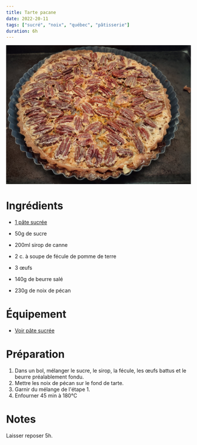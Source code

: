 ```yaml
---
title: Tarte pacane
date: 2022-20-11
tags: ["sucré", "noix", "québec", "pâtisserie"]
duration: 6h
---
```


![Tarte pacane](/desserts/tartes/pacane.jpg)

# Ingrédients

+ [1 pâte sucrée](/desserts/pates/pate-sucree)

+ 50g de sucre
+ 200ml sirop de canne
+ 2 c. à soupe de fécule de pomme de terre
+ 3 œufs
+ 140g de beurre salé
+ 230g de noix de pécan

# Équipement

+ [Voir pâte sucrée](/desserts/pates/pate-sucree)

# Préparation

1. Dans un bol, mélanger le sucre, le sirop, la fécule, les œufs battus et le beurre préalablement fondu.
2. Mettre les noix de pécan sur le fond de tarte.
3. Garnir du mélange de l'étape 1.
4. Enfourner 45 min à 180°C

# Notes

Laisser reposer 5h.